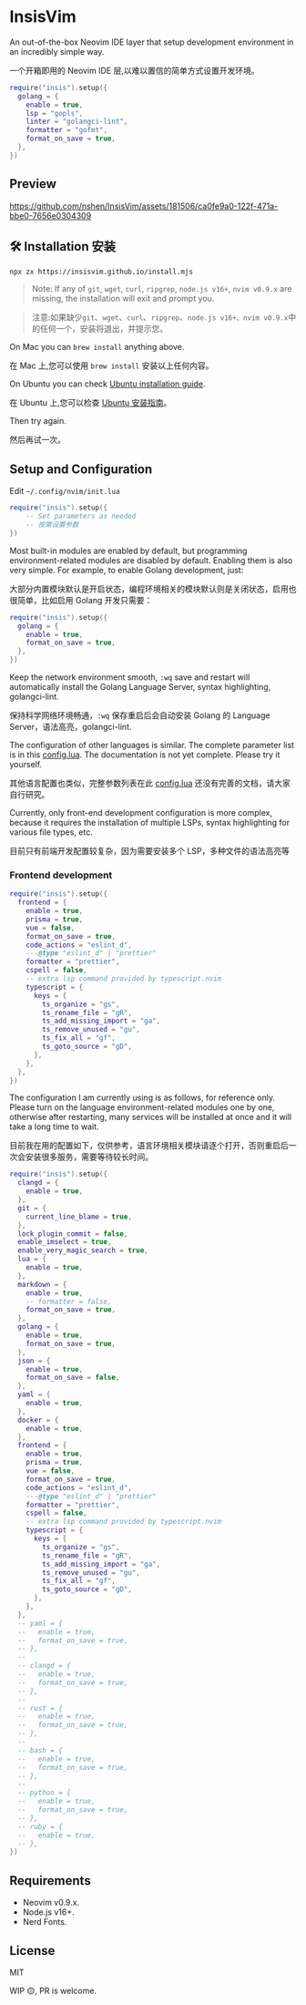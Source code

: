 # InsisVim

An out-of-the-box Neovim IDE layer that setup development environment in an incredibly simple way.

一个开箱即用的 Neovim IDE 层,以难以置信的简单方式设置开发环境。

```lua
require("insis").setup({
  golang = {
    enable = true,
    lsp = "gopls",
    linter = "golangci-lint",
    formatter = "gofmt",
    format_on_save = true,
  },
})
```

## Preview

https://github.com/nshen/InsisVim/assets/181506/ca0fe9a0-122f-471a-bbe0-7656e0304309

## 🛠 Installation 安装

`npx zx https://insisvim.github.io/install.mjs`

> Note: If any of `git`, `wget`, `curl`, `ripgrep`, `node.js v16+`, `nvim v0.9.x` are missing, the installation will exit and prompt you.

> 注意:如果缺少`git`、`wget`、`curl`、`ripgrep`、`node.js v16+、nvim v0.9.x`中的任何一个，安装将退出，并提示您。

On Mac you can `brew install` anything above.

在 Mac 上,您可以使用 `brew install` 安装以上任何内容。

On Ubuntu you can check [Ubuntu installation guide](https://github.com/nshen/InsisVim/issues/5).

在 Ubuntu 上,您可以检查 [Ubuntu 安装指南](https://github.com/nshen/InsisVim/issues/5)。

Then try again.

然后再试一次。


## Setup and Configuration

Edit `~/.config/nvim/init.lua`

```lua
require("insis").setup({
    -- Set parameters as needed
    -- 按需设置参数
})
```

Most built-in modules are enabled by default, but programming environment-related modules are disabled by default. Enabling them is also very simple. For example, to enable Golang development, just:

大部分内置模块默认是开启状态，编程环境相关的模块默认则是关闭状态，启用也很简单，比如启用 Golang 开发只需要：

```lua
require("insis").setup({
  golang = {
    enable = true,
    format_on_save = true,
  },
})
```

Keep the network environment smooth, `:wq` save and restart will automatically install the Golang Language Server, syntax highlighting, golangci-lint.

保持科学网络环境畅通，`:wq` 保存重启后会自动安装 Golang 的 Language Server，语法高亮，golangci-lint.

The configuration of other languages is similar. The complete parameter list is in this [config.lua](https://github.com/nshen/InsisVim/blob/main/lua/insis/config.lua). The documentation is not yet complete. Please try it yourself.

其他语言配置也类似，完整参数列表在此 [config.lua](https://github.com/nshen/InsisVim/blob/main/lua/insis/config.lua) 还没有完善的文档，请大家自行研究。

Currently, only front-end development configuration is more complex, because it requires the installation of multiple LSPs, syntax highlighting for various file types, etc.

目前只有前端开发配置较复杂，因为需要安装多个 LSP，多种文件的语法高亮等

### Frontend development

```lua
require("insis").setup({
  frontend = {
    enable = true,
    prisma = true,
    vue = false,
    format_on_save = true,
    code_actions = "eslint_d",
    ---@type "eslint_d" | "prettier"
    formatter = "prettier",
    cspell = false,
    -- extra lsp command provided by typescript.nvim
    typescript = {
      keys = {
        ts_organize = "gs",
        ts_rename_file = "gR",
        ts_add_missing_import = "ga",
        ts_remove_unused = "gu",
        ts_fix_all = "gf",
        ts_goto_source = "gD",
      },
    },
  },
})
```

The configuration I am currently using is as follows, for reference only. Please turn on the language environment-related modules one by one, otherwise after restarting, many services will be installed at once and it will take a long time to wait.

目前我在用的配置如下，仅供参考，语言环境相关模块请逐个打开，否则重启后一次会安装很多服务，需要等待较长时间。

```lua
require("insis").setup({
  clangd = {
    enable = true,
  },
  git = {
    current_line_blame = true,
  },
  lock_plugin_commit = false,
  enable_imselect = true,
  enable_very_magic_search = true,
  lua = {
    enable = true,
  },
  markdown = {
    enable = true,
    -- formatter = false,
    format_on_save = true,
  },
  golang = {
    enable = true,
    format_on_save = true,
  },
  json = {
    enable = true,
    format_on_save = false,
  },
  yaml = {
    enable = true,
  },
  docker = {
    enable = true,
  },
  frontend = {
    enable = true,
    prisma = true,
    vue = false,
    format_on_save = true,
    code_actions = "eslint_d",
    ---@type "eslint_d" | "prettier"
    formatter = "prettier",
    cspell = false,
    -- extra lsp command provided by typescript.nvim
    typescript = {
      keys = {
        ts_organize = "gs",
        ts_rename_file = "gR",
        ts_add_missing_import = "ga",
        ts_remove_unused = "gu",
        ts_fix_all = "gf",
        ts_goto_source = "gD",
      },
    },
  },
  -- yaml = {
  --   enable = true,
  --   format_on_save = true,
  -- },
  --
  -- clangd = {
  --   enable = true,
  --   format_on_save = true,
  -- },
  --
  -- rust = {
  --   enable = true,
  --   format_on_save = true,
  -- },
  --
  -- bash = {
  --   enable = true,
  --   format_on_save = true,
  -- },
  --
  -- python = {
  --   enable = true,
  --   format_on_save = true,
  -- },
  -- ruby = {
  --   enable = true,
  -- },
})

```

## Requirements

- Neovim v0.9.x.
- Node.js v16+.
- Nerd Fonts.

## License

MIT

WIP 🟡, PR is welcome.
